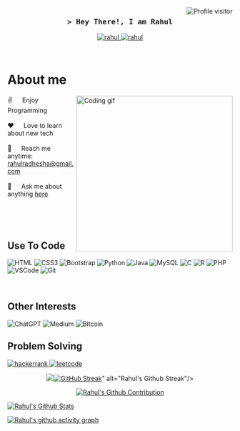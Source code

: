 <a href="https://komarev.com/ghpvc/?username=r-r-7">
  <img align="right" src="https://komarev.com/ghpvc/?username=r-r-7&style=for-the-badge" alt="Profile visitor" />
</a>

<h3 align="center">
        <samp>&gt; Hey There!, I am <b>Rahul</b>
        </samp>
</h3>

<p align="center">
<a href="https://linkedin.com/in/rahulradhesh" target="_blank">
  <img src="https://img.shields.io/badge/LinkedIn-0077B5?style=for-the-badge&logo=linkedin&logoColor=white" alt="rahul"/>
 </a>
 <a href="https://instagram.com/_r.r16_" target="_blank">
  <img src="https://img.shields.io/badge/Instagram-fe4164?style=for-the-badge&logo=instagram&logoColor=white" alt="rahul" />
 </a>
</p>
<br />

# About me
 
<p>
 <img align="right" width="350" src="/assets/programmer.gif" alt="Coding gif" />
  
 ✌️ &emsp; Enjoy Programming <br/><br/>
 ❤️ &emsp; Love to learn about new tech<br/><br/>
 📧 &emsp; Reach me anytime: rahulradhesha@gmail.com<br/><br/>
 💬 &emsp; Ask me about anything [here](https://github.com/r-r-7/r-r-7/issues)

</p>

<br/>
<br/>
<br/>

## Use To Code

![HTML](https://img.shields.io/badge/HTML5-E34F26?style=for-the-badge&logo=html5&logoColor=white)
![CSS3](https://img.shields.io/badge/CSS3-1572B6?style=for-the-badge&logo=css3&logoColor=white)
![Bootstrap](https://img.shields.io/badge/Bootstrap-563D7C?style=for-the-badge&logo=bootstrap&logoColor=white)
![Python](https://img.shields.io/badge/python-3670A0?style=for-the-badge&logo=python&logoColor=ffdd54)
![Java](https://img.shields.io/badge/java-%23ED8B00.svg?style=for-the-badge&logo=openjdk&logoColor=white)
![MySQL](https://img.shields.io/badge/mysql-%2300f.svg?style=for-the-badge&logo=mysql&logoColor=white)
![C](https://img.shields.io/badge/c-%2300599C.svg?style=for-the-badge&logo=c&logoColor=white)
![R](https://img.shields.io/badge/r-%23276DC3.svg?style=for-the-badge&logo=r&logoColor=white)
![PHP](https://img.shields.io/badge/php-%23777BB4.svg?style=for-the-badge&logo=php&logoColor=white)
![VSCode](https://img.shields.io/badge/Visual_Studio-0078d7?style=for-the-badge&logo=visual%20studio&logoColor=white)
![Git](https://img.shields.io/badge/Git-F05032?style=for-the-badge&logo=git&logoColor=white)

<br/>

## Other Interests

![ChatGPT](https://img.shields.io/badge/chatGPT-74aa9c?style=for-the-badge&logo=openai&logoColor=white)
![Medium](https://img.shields.io/badge/Medium-12100E?style=for-the-badge&logo=medium&logoColor=white)
![Bitcoin](https://img.shields.io/badge/Bitcoin-000?style=for-the-badge&logo=bitcoin&logoColor=white)

## Problem Solving

<a href="https://www.hackerrank.com/profile/rahulradhesha">
  <img src="https://img.shields.io/badge/-Hackerrank-2EC866?style=for-the-badge&logo=HackerRank&logoColor=white" alt="hackerrank"/>
</a>

<a href="https://leetcode.com/rahulradhesha/">
 <img src="https://img.shields.io/badge/LeetCode-000000?style=for-the-badge&logo=LeetCode&logoColor=#d16c06" alt="leetcode"/>
</a>


<p align="center">
  <a href="https://github.com/r-r-7">
    <img src="<a href="https://git.io/streak-stats"><img src="https://streak-stats.demolab.com?user=r-r-7&theme=catppuccin-mocha" alt="GitHub Streak" /></a>" alt="Rahul's Github Streak"/>
  </a>
</p>

<p align="center">
  <a href="https://github.com/r-r-7">
    <img src="http://github-profile-summary-cards.vercel.app/api/cards/profile-details?username=r-r-7&theme=radical" alt="Rahul's Github Contribution"/>
  </a>
</p>

<a> 
    <a href="https://github.com/r-r-7"><img alt="Rahul's Github Stats" src="http://github-profile-summary-cards.vercel.app/api/cards/repos-per-language?username=r-r-7&theme=radical"/></a>
  <a href="http://github-profile-summary-cards.vercel.app/api/cards/repos-per-language?username=r-r-7&theme=radical"/></a>
  <br/>
</a>

[![Rahul's github activity graph](https://github-readme-activity-graph.vercel.app/graph?username=ar-r-7&theme=github-compact)](https://github.com/r-r-7/github-readme-activity-graph)
